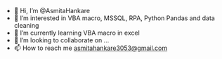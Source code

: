 - 👋 Hi, I’m @AsmitaHankare
- 👀 I’m interested in VBA macro, MSSQL, RPA, Python Pandas and data cleaning
- 🌱 I’m currently learning VBA macro in excel
- 💞️ I’m looking to collaborate on ...
- 📫 How to reach me asmitahankare3053@gmail.com

<!---
AsmitaHankare/AsmitaHankare is a ✨ special ✨ repository because its `README.md` (this file) appears on your GitHub profile.
You can click the Preview link to take a look at your changes.
--->
